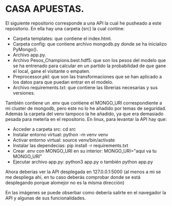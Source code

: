 # CASA APUESTAS.

El siguiente repositorio corresponde a una API la cual he pusheado a este repositorio.
En ella hay una carpeta (src) la cual contine:
- Carpeta templates: que contiene el index.html.
- Carpeta config: que contiene archivo mongodb.py donde se ha inicializo PyMongo().
- Archivo app.py.
- Archivo Pesos_Champions.best.hdf5: que son los pesos del modelo que se ha entrenado para calcular en un partido la probabilidad de que gane el local, gane el visitante o empaten.
- Preprocessor.pkl: que son las transformaciones que se han aplicado a los datos para que puedan entrar en el modelo.
- Archivo requirements.txt: que contiene las librerias necesarias y sus versiones.

También contiene un .env que contiene el MONGO_URI correspondiente a mi cluster de mongodb, pero este no lo he añadido por temas de seguridad. Además la carpeta del venv tampoco la he añadido,
ya que era demasiado pesada para meterla en el repositorio.
En linux, para levantar la API hay que:
- Acceder a carpeta src: cd src
- Instalar entorno virtual: python -m venv venv
- Activar entorno virtual: source venv/bin/activate
- Instalar las dependecias: pip install -r requirements.txt
- Crear .env con MONGO_URI en su interior: MONGO_URI="aqui va tu MONGO_URI"
- Ejecutar archivo app.py: python3 app.py o también python app.py
  
Ahora deberias ver la API desplegada en 127.0.0.1:5000 (al menos a mi se me despliega ahí, en tu caso deberás comprobar donde se está desplegando porque alomejor no es la misma dirección)

En las imágenes se puede obserbar como debería salirte en el navegador la API y algunas de sus funcionalidades.
